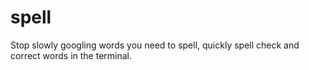 # spell
Stop slowly googling words you need to spell, quickly spell check and correct words in the terminal.
